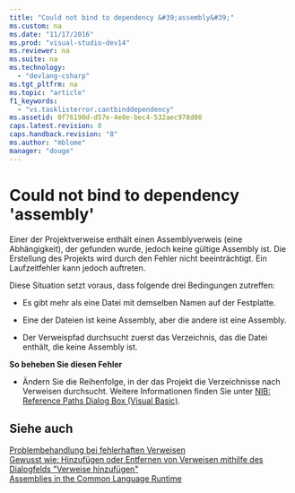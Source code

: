 ```yaml
---
title: "Could not bind to dependency &#39;assembly&#39;"
ms.custom: na
ms.date: "11/17/2016"
ms.prod: "visual-studio-dev14"
ms.reviewer: na
ms.suite: na
ms.technology: 
  - "devlang-csharp"
ms.tgt_pltfrm: na
ms.topic: "article"
f1_keywords: 
  - "vs.tasklisterror.cantbinddependency"
ms.assetid: 0f76190d-d57e-4e0e-bec4-532aec978d08
caps.latest.revision: 8
caps.handback.revision: "8"
ms.author: "mblome"
manager: "douge"
---
```

# Could not bind to dependency &#39;assembly&#39;
Einer der Projektverweise enthält einen Assemblyverweis \(eine Abhängigkeit\), der gefunden wurde, jedoch keine gültige Assembly ist.  Die Erstellung des Projekts wird durch den Fehler nicht beeinträchtigt.  Ein Laufzeitfehler kann jedoch auftreten.  
  
 Diese Situation setzt voraus, dass folgende drei Bedingungen zutreffen:  
  
-   Es gibt mehr als eine Datei mit demselben Namen auf der Festplatte.  
  
-   Eine der Dateien ist keine Assembly, aber die andere ist eine Assembly.  
  
-   Der Verweispfad durchsucht zuerst das Verzeichnis, das die Datei enthält, die keine Assembly ist.  
  
 **So beheben Sie diesen Fehler**  
  
-   Ändern Sie die Reihenfolge, in der das Projekt die Verzeichnisse nach Verweisen durchsucht.  Weitere Informationen finden Sie unter [NIB: Reference Paths Dialog Box \(Visual Basic\)](assetId:///8e549b39-7256-456a-8fd7-089b23facf9c).  
  
## Siehe auch  
 [Problembehandlung bei fehlerhaften Verweisen](../Topic/Troubleshooting%20Broken%20References.md)   
 [Gewusst wie: Hinzufügen oder Entfernen von Verweisen mithilfe des Dialogfelds "Verweise hinzufügen"](assetId:///3bd75d61-f00c-47c0-86a2-dd1f20e231c9)   
 [Assemblies in the Common Language Runtime](assetId:///33a0bc6a-6bb3-44c7-ada7-4a046e8c0945)